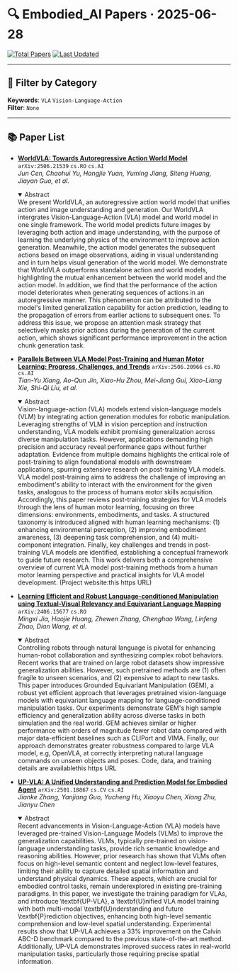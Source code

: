 # 🔍 Embodied_AI Papers · 2025-06-28

[![Total Papers](https://img.shields.io/badge/Papers-4-2688EB)]()
[![Last Updated](https://img.shields.io/badge/dynamic/json?url=https://api.github.com/repos/tavish9/awesome-daily-AI-arxiv/commits/main&query=%24.commit.author.date&label=updated&color=orange)]()

---

## 📌 Filter by Category
**Keywords**: `VLA` `Vision-Language-Action`  
**Filter**: `None`

---

## 📚 Paper List

- **[WorldVLA: Towards Autoregressive Action World Model](https://arxiv.org/abs/2506.21539)**  `arXiv:2506.21539`  `cs.RO` `cs.AI`  
  _Jun Cen, Chaohui Yu, Hangjie Yuan, Yuming Jiang, Siteng Huang, Jiayan Guo, et al._
  <details open><summary>Abstract</summary>
  We present WorldVLA, an autoregressive action world model that unifies action and image understanding and generation. Our WorldVLA intergrates Vision-Language-Action (VLA) model and world model in one single framework. The world model predicts future images by leveraging both action and image understanding, with the purpose of learning the underlying physics of the environment to improve action generation. Meanwhile, the action model generates the subsequent actions based on image observations, aiding in visual understanding and in turn helps visual generation of the world model. We demonstrate that WorldVLA outperforms standalone action and world models, highlighting the mutual enhancement between the world model and the action model. In addition, we find that the performance of the action model deteriorates when generating sequences of actions in an autoregressive manner. This phenomenon can be attributed to the model's limited generalization capability for action prediction, leading to the propagation of errors from earlier actions to subsequent ones. To address this issue, we propose an attention mask strategy that selectively masks prior actions during the generation of the current action, which shows significant performance improvement in the action chunk generation task.
  </details>

- **[Parallels Between VLA Model Post-Training and Human Motor Learning: Progress, Challenges, and Trends](https://arxiv.org/abs/2506.20966)**  `arXiv:2506.20966`  `cs.RO` `cs.AI`  
  _Tian-Yu Xiang, Ao-Qun Jin, Xiao-Hu Zhou, Mei-Jiang Gui, Xiao-Liang Xie, Shi-Qi Liu, et al._
  <details open><summary>Abstract</summary>
  Vision-language-action (VLA) models extend vision-language models (VLM) by integrating action generation modules for robotic manipulation. Leveraging strengths of VLM in vision perception and instruction understanding, VLA models exhibit promising generalization across diverse manipulation tasks. However, applications demanding high precision and accuracy reveal performance gaps without further adaptation. Evidence from multiple domains highlights the critical role of post-training to align foundational models with downstream applications, spurring extensive research on post-training VLA models. VLA model post-training aims to address the challenge of improving an embodiment's ability to interact with the environment for the given tasks, analogous to the process of humans motor skills acquisition. Accordingly, this paper reviews post-training strategies for VLA models through the lens of human motor learning, focusing on three dimensions: environments, embodiments, and tasks. A structured taxonomy is introduced aligned with human learning mechanisms: (1) enhancing environmental perception, (2) improving embodiment awareness, (3) deepening task comprehension, and (4) multi-component integration. Finally, key challenges and trends in post-training VLA models are identified, establishing a conceptual framework to guide future research. This work delivers both a comprehensive overview of current VLA model post-training methods from a human motor learning perspective and practical insights for VLA model development. (Project website:this https URL)
  </details>

- **[Learning Efficient and Robust Language-conditioned Manipulation using Textual-Visual Relevancy and Equivariant Language Mapping](https://arxiv.org/abs/2406.15677)**  `arXiv:2406.15677`  `cs.RO`  
  _Mingxi Jia, Haojie Huang, Zhewen Zhang, Chenghao Wang, Linfeng Zhao, Dian Wang, et al._
  <details open><summary>Abstract</summary>
  Controlling robots through natural language is pivotal for enhancing human-robot collaboration and synthesizing complex robot behaviors. Recent works that are trained on large robot datasets show impressive generalization abilities. However, such pretrained methods are (1) often fragile to unseen scenarios, and (2) expensive to adapt to new tasks. This paper introduces Grounded Equivariant Manipulation (GEM), a robust yet efficient approach that leverages pretrained vision-language models with equivariant language mapping for language-conditioned manipulation tasks. Our experiments demonstrate GEM's high sample efficiency and generalization ability across diverse tasks in both simulation and the real world. GEM achieves similar or higher performance with orders of magnitude fewer robot data compared with major data-efficient baselines such as CLIPort and VIMA. Finally, our approach demonstrates greater robustness compared to large VLA model, e.g, OpenVLA, at correctly interpreting natural language commands on unseen objects and poses. Code, data, and training details are availablethis https URL
  </details>

- **[UP-VLA: A Unified Understanding and Prediction Model for Embodied Agent](https://arxiv.org/abs/2501.18867)**  `arXiv:2501.18867`  `cs.CV` `cs.AI`  
  _Jianke Zhang, Yanjiang Guo, Yucheng Hu, Xiaoyu Chen, Xiang Zhu, Jianyu Chen_
  <details open><summary>Abstract</summary>
  Recent advancements in Vision-Language-Action (VLA) models have leveraged pre-trained Vision-Language Models (VLMs) to improve the generalization capabilities. VLMs, typically pre-trained on vision-language understanding tasks, provide rich semantic knowledge and reasoning abilities. However, prior research has shown that VLMs often focus on high-level semantic content and neglect low-level features, limiting their ability to capture detailed spatial information and understand physical dynamics. These aspects, which are crucial for embodied control tasks, remain underexplored in existing pre-training paradigms. In this paper, we investigate the training paradigm for VLAs, and introduce \textbf{UP-VLA}, a \textbf{U}nified VLA model training with both multi-modal \textbf{U}nderstanding and future \textbf{P}rediction objectives, enhancing both high-level semantic comprehension and low-level spatial understanding. Experimental results show that UP-VLA achieves a 33% improvement on the Calvin ABC-D benchmark compared to the previous state-of-the-art method. Additionally, UP-VLA demonstrates improved success rates in real-world manipulation tasks, particularly those requiring precise spatial information.
  </details>
